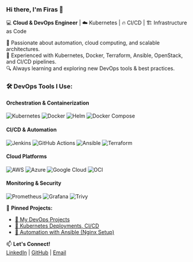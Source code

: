 ### Hi there, I'm Firas 👋  

💻 **Cloud & DevOps Engineer** | ☁️ Kubernetes | 🔥 CI/CD | 🏗️ Infrastructure as Code  

🚀 Passionate about automation, cloud computing, and scalable architectures.  
🔹 Experienced with Kubernetes, Docker, Terraform, Ansible, OpenStack, and CI/CD pipelines.  
🔍 Always learning and exploring new DevOps tools & best practices.  

### 🛠️ **DevOps Tools I Use:**  

#### Orchestration & Containerization
![Kubernetes](https://img.shields.io/badge/Kubernetes-326ce5?logo=kubernetes&logoColor=white) ![Docker](https://img.shields.io/badge/Docker-2496ed?logo=docker&logoColor=white) ![Helm](https://img.shields.io/badge/Helm-0F1D35?logo=helm&logoColor=white) ![Docker Compose](https://img.shields.io/badge/Docker_Compose-2496ED?logo=docker&logoColor=white)  

#### CI/CD & Automation
![Jenkins](https://img.shields.io/badge/Jenkins-D24939?logo=jenkins&logoColor=white) ![GitHub Actions](https://img.shields.io/badge/GitHub%20Actions-2088FF?logo=github-actions&logoColor=white) ![Ansible](https://img.shields.io/badge/Ansible-000000?logo=ansible&logoColor=white) ![Terraform](https://img.shields.io/badge/Terraform-7B42BC?logo=terraform&logoColor=white)  

#### Cloud Platforms
![AWS](https://img.shields.io/badge/AWS-232F3E?logo=amazonaws&logoColor=white) ![Azure](https://img.shields.io/badge/Azure-0089D6?logo=microsoftazure&logoColor=white) ![Google Cloud](https://img.shields.io/badge/Google_Cloud-4285F4?logo=google-cloud&logoColor=white) ![OCI](https://img.shields.io/badge/OCI-F80000?logo=oracle&logoColor=white)  

#### Monitoring & Security
![Prometheus](https://img.shields.io/badge/Prometheus-FF8C00?logo=prometheus&logoColor=white) ![Grafana](https://img.shields.io/badge/Grafana-F46800?logo=grafana&logoColor=white) ![Trivy](https://img.shields.io/badge/Trivy-3E7CC6?logo=trivy&logoColor=white)  

  
📌 **Pinned Projects:**  
- [🔗 My DevOps Projects](https://github.com/dehech/devops)  
- [🚀 Kubernetes Deployments](https://github.com/dehech/K8S-Projet)[, CI/CD](https://github.com/dehech/docker-project)
- [🤖 Automation with Ansible (Nginx Setup)](https://github.com/dehech/ansible_nginx) 

📫 **Let's Connect!**  
[LinkedIn](https://www.linkedin.com/in/firas-dehech-b4122a239) | [GitHub](https://github.com/dehech) | [Email](mailto:firas.dehech@gmail.com)  
